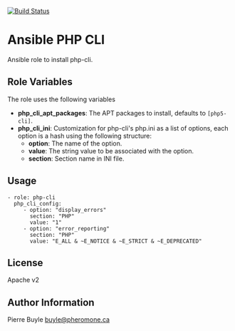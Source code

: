 [![Build Status](https://travis-ci.org/Pheromone/ansible-php-cli.svg?branch=master)](https://travis-ci.org/Pheromone/ansible-php-cli)

Ansible PHP CLI
===============

Ansible role to install php-cli.

Role Variables
--------------

The role uses the following variables

- **php_cli_apt_packages**: The APT packages to install, defaults to ```[php5-cli]```.
- **php_cli_ini**: Customization for php-cli's php.ini as a list of options,
  each option is a hash using the following structure:
    - **option**: The name of the option.
    - **value**: The string value to be associated with the option.
    - **section**: Section name in INI file.


Usage
-----

    - role: php-cli
      php_cli_config:
         - option: "display_errors"
           section: "PHP"
           value: "1"
         - option: "error_reporting"
           section: "PHP"
           value: "E_ALL & ~E_NOTICE & ~E_STRICT & ~E_DEPRECATED"

License
-------

Apache v2

Author Information
------------------

Pierre Buyle <buyle@pheromone.ca>
